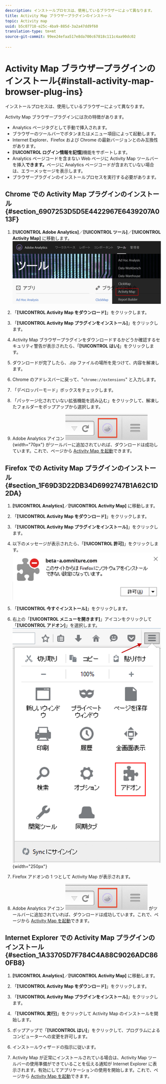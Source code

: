 ```yaml
---
description: インストールプロセスは、使用しているブラウザーによって異なります。
title: Activity Map ブラウザープラグインのインストール
topic: Activity map
uuid: b5c07718-e25c-4ba9-885d-3a2a47dd9f60
translation-type: tm+mt
source-git-commit: 99ee24efaa517e8da700c67818c111c4aa90dc02

---
```



# Activity Map ブラウザープラグインのインストール{#install-activity-map-browser-plug-ins}

インストールプロセスは、使用しているブラウザーによって異なります。

Activity Map ブラウザープラグインには次の特徴があります。

* Analytics ページタグとして手動で挿入されます。
* ブラウザーのツールバーでボタンまたはメニュー項目によって起動します。
* Internet Explorer、Firefox および Chrome の最新バージョンとのみ互換性があります。
* **[!UICONTROL ログイン情報を記憶]**&#x200B;機能をサポートします。
* Analytics ページコードを含まない Web ページに Activity Map ツールバーを挿入&#x200B;**できます。**&#x200B;ページに Analytics ページコードが含まれていない場合は、エラーメッセージを表示します。
* ブラウザープラグインのインストールプロセスを実行する必要があります。

## Chrome での Activity Map プラグインのインストール {#section_6907253D5D5E4422967E6439207A013F}

1. **[!UICONTROL Adobe Analytics]**／**[!UICONTROL ツール]**／**[!UICONTROL Activity Map]** に移動します。![](assets/install_am.png)

1. 「**[!UICONTROL Activity Map をダウンロード]**」をクリックします。
1. 「**[!UICONTROL Activity Map プラグインをインストール]**」をクリックします。
1. Activity Map ブラウザープラグインをダウンロードするかどうか確認するセキュリティ警告が表示されたら、「**[!UICONTROL はい]**」をクリックします。
1. ダウンロードが完了したら、.zip ファイルの場所を見つけて、内容を解凍します。
1. Chrome のアドレスバーに戻って、"`chrome://extensions`" と入力します。
1. 「デベロッパーモード」ボックスをチェックします。
1. 「パッケージ化されていない拡張機能を読み込む」をクリックして、解凍したフォルダーをポップアップから選択します。
1. Adobe Analytics アイコン ![](assets/an_icon.png){width="70px"} がツールバーに追加されていれば、ダウンロードは成功しています。これで、ページから [Activity Map を起動](/help/analyze/activity-map/activitymap-getting-started/activitymap-getting-started-users/activitymap-launch.md)できます。

## Firefox での Activity Map プラグインのインストール {#section_1F69D3D22DB34D6992747B1A62C1D2DA}

1. **[!UICONTROL Analytics]**／**[!UICONTROL Activity Map]** に移動します。

1. 「**[!UICONTROL Activity Map をダウンロード]**」をクリックします。
1. 「**[!UICONTROL Activity Map プラグインをインストール]**」をクリックします。
1. 以下のメッセージが表示されたら、「**[!UICONTROL 許可]**」をクリックします。![](assets/firefox_install2.png)

1. 「**[!UICONTROL 今すぐインストール]**」をクリックします。
1. 右上の「**[!UICONTROL メニューを開きます]**」アイコンをクリックして「**[!UICONTROL アドオン]**」を選択します。![](assets/firefox_install3.png){width="250px"}

1. Firefox アドオンの 1 つとして Activity Map が表示されます。
1. Adobe Analytics アイコン ![](assets/an_icon.png) がツールバーに追加されていれば、ダウンロードは成功しています。これで、ページから [Activity Map を起動](/help/analyze/activity-map/activitymap-getting-started/activitymap-getting-started-users/activitymap-launch.md)できます。

## Internet Explorer での Activity Map プラグインのインストール {#section_1A33705D7F784C4A88C9026ADC860FB8}

1. **[!UICONTROL Analytics]**／**[!UICONTROL Activity Map]** に移動します。

1. 「**[!UICONTROL Activity Map をダウンロード]**」をクリックします。
1. 「**[!UICONTROL Activity Map プラグインをインストール]**」をクリックします。
1. 「**[!UICONTROL 実行]**」をクリックして Activity Map のインストールを開始します。
1. ポップアップで「**[!UICONTROL はい]**」をクリックして、プログラムによるコンピューターへの変更を許可します。
1. インストールウィザードの指示に従います。
1. Activity Map が正常にインストールされている場合は、Activity Map ツールバーの使用準備ができていることを伝える通知が Internet Explorer に表示されます。有効にしてアプリケーションの使用を開始します。これで、ページから [Activity Map を起動](/help/analyze/activity-map/activitymap-getting-started/activitymap-getting-started-users/activitymap-launch.md)できます。
